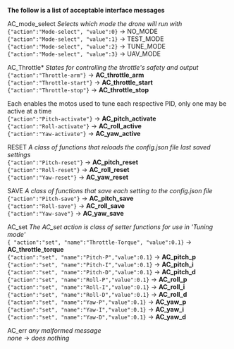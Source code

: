 __The follow is a list of acceptable interface messages__  

AC_mode_select  _Selects which mode the drone will run with_   
 `{"action":"Mode-select", "value":0}` -> NO_MODE  
 `{"action":"Mode-select", "value":1}` -> TEST_MODE  
 `{"action":"Mode-select", "value":2}` -> TUNE_MODE  
 `{"action":"Mode-select", "value":3}` -> UAV_MODE  
 
AC_Throttle* _States for controlling the throttle's safety and output_   
 `{"action":"Throttle-arm"}`    -> __AC_throttle_arm__   
 `{"action":"Throttle-start"}`  -> __AC_throttle_start__    
 `{"action":"Throttle-stop"}`   -> __AC_throttle_stop__     

Each enables the motos used to tune each respective PID, only one may be active at a time    
 `{"action":"Pitch-activate"}` -> __AC_pitch_activate__  
 `{"action":"Roll-activate"}`  -> __AC_roll_active__  
 `{"action":"Yaw-activate"}`   -> __AC_yaw_active__  

RESET _A class of functions that reloads the config.json file last saved settings_     
 `{"action":"Pitch-reset"}` -> __AC_pitch_reset__  
 `{"action":"Roll-reset"}`  -> __AC_roll_reset__     
 `{"action":"Yaw-reset"}`   -> __AC_yaw_reset__  

SAVE _A class of functions that save each setting to the config.json file_    
 `{"action":"Pitch-save"}` -> __AC_pitch_save__   
 `{"action":"Roll-save"}`  -> __AC_roll_save__  
 `{"action":"Yaw-save"}`   -> __AC_yaw_save__  


AC_set  _The AC_set action is class of setter functions for use in 'Tuning mode'_   
 `{ "action":"set", "name":"Throttle-Torque", "value":0.1}`  -> __AC_throttle_torque__   
 `{"action":"set", "name":"Pitch-P","value":0.1}` -> __AC_pitch_p__  
 `{"action":"set", "name":"Pitch-I","value":0.1}` -> __AC_pitch_i__  
 `{"action":"set", "name":"Pitch-D","value":0.1}` -> __AC_pitch_d__  
 `{"action":"set", "name":"Roll-P","value":0.1}`  -> __AC_roll_p__  
 `{"action":"set", "name":"Roll-I","value":0.1}`  -> __AC_roll_i__  
 `{"action":"set", "name":"Roll-D","value":0.1}`  -> __AC_roll_d__  
 `{"action":"set", "name":"Yaw-P","value":0.1}`   -> __AC_yaw_p__  
 `{"action":"set", "name":"Yaw-I","value":0.1}`   -> __AC_yaw_i__  
 `{"action":"set", "name":"Yaw-D","value":0.1}`   -> __AC_yaw_d__  

 AC_err _any malformed message_  
 _none_ -> _does nothing_   
